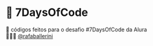 # 📑 7DaysOfCode 

📆 códigos feitos para o desafio #7DaysOfCode da Alura<br>
🕵🏻‍♀️ [@rafaballerini](https://github.com/rafaballerini)
